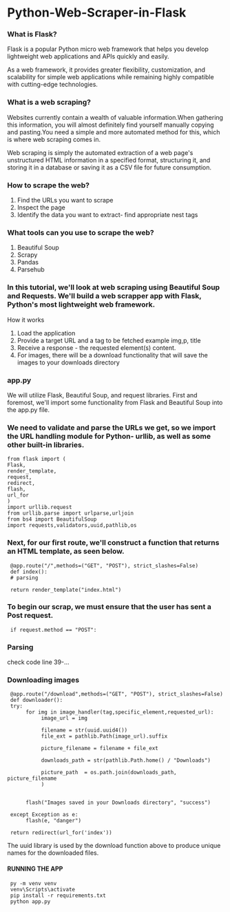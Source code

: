 # Python-Web-Scraper-in-Flask



### What is Flask?
Flask is a popular Python micro web framework that helps you develop lightweight web applications and APIs quickly and easily.

As a web framework, it provides greater flexibility, customization, and scalability for simple web applications while remaining highly compatible with cutting-edge technologies.

 ###  What is a web scraping? 
 Websites currently contain a wealth of valuable information.When gathering this information, you will almost definitely find yourself manually copying and pasting.You need a simple and more automated method for this, which is where web scraping comes in.

 Web scraping is simply the automated extraction of a web page's unstructured HTML information in a specified format, structuring it, and storing it in a database or saving it as a CSV file for future consumption.

### How to scrape the web?
1. Find the URLs you want to scrape
2. Inspect the page
3. Identify the data you want to extract- find appropriate nest tags

### What tools can you use to scrape the web?
1. Beautiful Soup
2. Scrapy
3. Pandas
4. Parsehub

### In this tutorial, we'll look at web scraping using Beautiful Soup and Requests. We'll build a web scrapper app with Flask, Python's most lightweight web framework.
How it works
1. Load the application
2. Provide a target URL and a tag to be fetched example img,p, title
3. Receive a response - the requested element(s) content.
4. For images, there will be a download functionality that will save the images to your downloads directory


### app.py
We will utilize Flask, Beautiful Soup, and request libraries. First and foremost, we'll import some functionality from Flask and Beautiful Soup into the app.py file.

### We need to validate and parse the URLs we get, so we import the URL handling module for Python- urllib, as well as some other built-in libraries.

    from flask import (
    Flask,
    render_template,
    request,
    redirect,
    flash,
    url_for
    )
    import urllib.request 
    from urllib.parse import urlparse,urljoin
    from bs4 import BeautifulSoup
    import requests,validators,uuid,pathlib,os

### Next, for our first route, we'll construct a function that returns an HTML template, as seen below.
     @app.route("/",methods=("GET", "POST"), strict_slashes=False)
     def index():
     # parsing

     return render_template("index.html")

### To begin our scrap, we must ensure that the user has sent a Post request.
     if request.method == "POST":

### Parsing
check code line 39-...

### Downloading images
     @app.route("/download",methods=("GET", "POST"), strict_slashes=False)
     def downloader():
     try:
          for img in image_handler(tag,specific_element,requested_url):
               image_url = img

               filename = str(uuid.uuid4())
               file_ext = pathlib.Path(image_url).suffix

               picture_filename = filename + file_ext

               downloads_path = str(pathlib.Path.home() / "Downloads")

               picture_path  = os.path.join(downloads_path, picture_filename
               )


          flash("Images saved in your Downloads directory", "success")

     except Exception as e:
          flash(e, "danger")

     return redirect(url_for('index'))

The uuid library is used by the download function above to produce unique names for the downloaded files.
     

#### RUNNING THE APP
     py -m venv venv
     venv\Scripts\activate
     pip install -r requirements.txt
     python app.py
    
